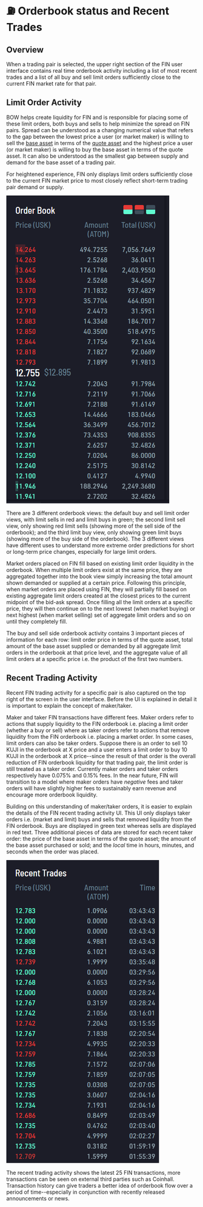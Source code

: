 # ⛽ Orderbook status and Recent Trades

## Overview

When a trading pair is selected, the upper right section of the FIN user interface contains real time orderbook activity including a list of most recent trades and a list of all buy and sell limit orders sufficiently close to the current FIN market rate for that pair.

## Limit Order Activity

BOW helps create liquidity for FIN and is responsible for placing some of these limit orders, both buys and sells to help minimize the spread on FIN pairs. Spread can be understood as a changing numerical value that refers to the gap between the lowest price a user (or market maker) is willing to sell the [base asset](./#fin-trading-pair-notation) in terms of the [quote asset](./#fin-trading-pair-notation) and the highest price a user (or market maker) is willing to buy the base asset in terms of the quote asset. It can also be understood as the smallest gap between supply and demand for the base asset of a trading pair.

For heightened experience, FIN only displays limit orders sufficiently close to the current FIN market price to most closely reflect short-term trading pair demand or supply.

&#x20;                                           ![](<../../../.gitbook/assets/image (28).png>)

There are 3 different orderbook views: the default buy and sell limit order views, with limit sells in red and limit buys in green; the second limit sell view, only showing red limit sells (showing more of the sell side of the orderbook); and the third limit buy view, only showing green limit buys (showing more of the buy side of the orderbook). The 3 different views have different uses to understand more extreme order predictions for short or long-term price changes, especially for large limit orders.

Market orders placed on FIN fill based on existing limit order liquidity in the orderbook. When multiple limit orders exist at the same price, they are aggregated together into the book view simply increasing the total amount shown demanded or supplied at a certain price. Following this principle, when market orders are placed using FIN, they will partially fill based on existing aggregate limit orders created at the closest prices to the current midpoint of the bid-ask spread. Once filling all the limit orders at a specific price, they will then continue on to the next lowest (when market buying) or next highest (when market selling) set of aggregate limit orders and so on until they completely fill.

The buy and sell side orderbook activity contains 3 important pieces of information for each row: limit order price in terms of the quote asset, total amount of the base asset supplied or demanded by all aggregate limit orders in the orderbook at that price level, and the aggregate value of all limit orders at a specific price i.e. the product of the first two numbers.

## Recent Trading Activity

Recent FIN trading activity for a specific pair is also captured on the top right of the screen in the user interface. Before the UI is explained in detail it is important to explain the concept of maker/taker.

&#x20;Maker and taker FIN transactions have different fees. Maker orders refer to actions that supply liquidity to the FIN orderbook i.e. placing a limit order (whether a buy or sell) where as taker orders refer to actions that remove liquidity from the FIN orderbook i.e. placing a market order. In some cases, limit orders can also be taker orders. Suppose there is an order to sell 10 KUJI in the orderbook at X price and a user enters a limit order to buy 10 KUJI in the orderbook at X price--since the result of that order is the overall reduction of FIN orderbook liquidity for that trading pair, the limit order is still treated as a taker order. Currently maker orders and taker orders respectively have 0.075% and 0.15% fees. In the near future, FIN will transition to a model where maker orders have _negative_ fees and taker orders will have slightly higher fees to sustainably earn revenue and encourage more orderbook liquidity.&#x20;

Building on this understanding of maker/taker orders, it is easier to explain the details of the FIN recent trading activity UI. This UI only displays taker orders i.e. (market and limit) buys and sells that removed liquidity from the FIN orderbook. Buys are displayed in green text whereas sells are displayed in red text. Three additional pieces of data are stored for each recent taker order: the price of the base asset in terms of the quote asset; the amount of the base asset purchased or sold; and the _local_ time in hours, minutes, and seconds when the order was placed.&#x20;

&#x20;                                             ![](<../../../.gitbook/assets/image (39).png>)

The recent trading activity shows the latest 25 FIN transactions, more transactions can be seen on external third parties such as Coinhall. Transaction history can give traders a better idea of orderbook flow over a period of time--especially in conjunction with recently released announcements or news.&#x20;

&#x20;

